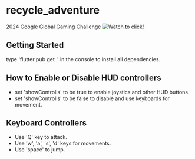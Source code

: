 # recycle_adventure
2024 Google Global Gaming Challenge
[![Watch to click!](https://github.com/user-attachments/assets/b65bdb9f-937f-4da4-8696-875662642bad)](https://www.youtube.com/watch?v=0Hp133u1XHI&t=3s)

## Getting Started
type 'flutter pub get .' in the console to install all dependencies.

## How to Enable or Disable HUD controllers
- set 'showControlls' to be true to enable joystics and other HUD buttons.
- set 'showControlls' to be false to disable and use keyboards for movement.

## Keyboard Controllers
- Use 'Q' key to attack.
- Use 'w', 'a', 's', 'd' keys for movements.
- Use 'space' to jump.
